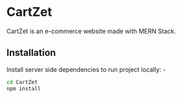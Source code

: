 # CartZet
CartZet is an e-commerce website made with MERN Stack.

## Installation

Install server side dependencies to run project locally: -

```bash
cd CartZet
npm install
```
